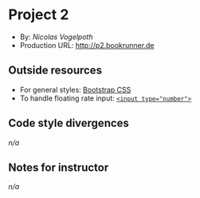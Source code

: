 # Project 2
+ By: *Nicolas Vogelpoth*
+ Production URL: <http://p2.bookrunner.de>

## Outside resources
+ For general styles: [Bootstrap CSS](https://getbootstrap.com/)
+ To handle floating rate input: [`<input type="number">`](https://developer.mozilla.org/en-US/docs/Web/HTML/Element/input/number)

## Code style divergences
*n/a*

## Notes for instructor
*n/a*

